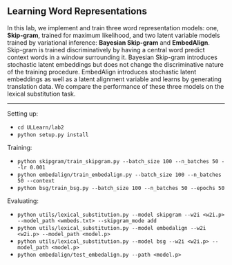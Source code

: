## Learning Word Representations

In this lab, we implement and train three word representation models: one, **Skip-gram**, trained for maximum likelihood, and two latent variable models trained by variational inference: **Bayesian Skip-gram** and **EmbedAlign**.  Skip-gram is trained discriminatively by having a central word predict context words in a window surrounding it. Bayesian Skip-gram introduces stochastic latent embeddings but does not change the discriminative nature of the training procedure. EmbedAlign introduces stochastic latent embeddings as well as a latent alignment variable and learns by generating translation data. We compare the performance of these three models on the lexical substitution task.

---------------

Setting up:
- `cd ULLearn/lab2`
- `python setup.py install`

Training:
- `python skipgram/train_skipgram.py --batch_size 100 --n_batches 50 --lr 0.001`
- `python embedalign/train_embedalign.py --batch_size 100 --n_batches 50 --context`
- `python bsg/train_bsg.py --batch_size 100 --n_batches 50 --epochs 50`

Evaluating:
- `python utils/lexical_substitution.py --model skipgram --w2i <w2i.p> --model_path <wmbeds.txt> --skipgram_mode add`
- `python utils/lexical_substitution.py --model embedalign --w2i <w2i.p> --model_path <model.p>`
- `python utils/lexical_substitution.py --model bsg --w2i <w2i.p> --model_path <model.p>`
- `python embedalign/test_embedalign.py --path <model.p>`

